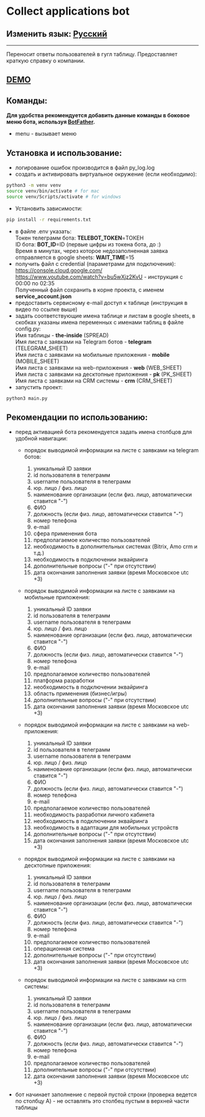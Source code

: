 # Collect applications bot
## Изменить язык: [Русский](README.md)
***
Переносит ответы пользователей в гугл таблицу. Предоставляет краткую справку о компании.
## [DEMO](README.demo.md)
## Команды:
**Для удобства рекомендуется добавить данные команды в боковое меню бота, используя [BotFather](https://t.me/BotFather).**
- menu - вызывает меню

## Установка и использование:
- логирование ошибок производится в файл py_log.log
- создать и активировать виртуальное окружение (если необходимо):
```sh
python3 -m venv venv
source venv/bin/activate # for mac
source venv/Scripts/activate # for windows
```
- Установить зависимости:
```sh
pip install -r requirements.txt
```
- в файле .env указать:\
Токен телеграмм бота: **TELEBOT_TOKEN**=ТОКЕН\
ID бота: **BOT_ID**=ID (первые цифры из токена бота, до :)\
Время в минутах, через которое недозаполненная заявка отправляется в google sheets: **WAIT_TIME**=15
- получить файл c credential (параметрами для подключения):\
https://console.cloud.google.com/ \
https://www.youtube.com/watch?v=bu5wXjz2KvU - инструкция с 00:00 по 02:35\
Полученный файл сохранить в корне проекта, с именем **service_account.json**
- предоставить сервисному e-mail доступ к таблице (инструкция в видео по ссылке выше)
- задать соответствующие имена таблице и листам в google sheets, в скобках указаны имена переменных с именами таблиц в файле config.py:\
Имя таблицы - **the-inside** (SPREAD)\
Имя листа с заявками на Telegram ботов - **telegram** (TELEGRAM_SHEET)\
Имя листа с заявками на мобильные приложения - **mobile** (MOBILE_SHEET)\
Имя листа с заявками на web-приложения - **web** (WEB_SHEET)\
Имя листа с заявками на десктопные приложения - **pk** (PK_SHEET)\
Имя листа с заявками на CRM системы - **crm** (CRM_SHEET)
- запустить проект:
```sh
python3 main.py
```
## Рекомендации по использованию:
- перед активацией бота рекомендуется задать имена столбцов для удобной навигации:
    - порядок выводимой информации на листе с заявками на telegram ботов:
        1. уникальный ID заявки
        2. id пользователя в телеграмм
        3. username пользователя в телеграмм
        4. юр. лицо / физ. лицо
        5. наименование организации (если физ. лицо, автоматически ставится "-")
        6. ФИО
        7. должность (если физ. лицо, автоматически ставится "-")
        8. номер телефона
        9. e-mail
        10. сфера применения бота
        11. предполагаемое количество пользователей
        12. необходимость в дополнительных системах (Bitrix, Amo crm и т.д.)
        13. необходимость в подключении эквайринга 
        14. дополнительные вопросы ("-" при отсутствии)
        15. дата окончания заполнения заявки (время Московское utc +3)

    - порядок выводимой информации на листе с заявками на мобильные приложения:
        1. уникальный ID заявки
        2. id пользователя в телеграмм
        3. username пользователя в телеграмм
        4. юр. лицо / физ. лицо
        5. наименование организации (если физ. лицо, автоматически ставится "-")
        6. ФИО
        7. должность (если физ. лицо, автоматически ставится "-")
        8. номер телефона
        9. e-mail
        10. предполагаемое количество пользователей
        11. платформа разработки
        12. необходимость в подключении эквайринга 
        13. область применения (бизнес/игры) 
        14. дополнительные вопросы ("-" при отсутствии)
        15. дата окончания заполнения заявки (время Московское utc +3)

    - порядок выводимой информации на листе с заявками на web-приложения:
        1. уникальный ID заявки
        2. id пользователя в телеграмм
        3. username пользователя в телеграмм
        4. юр. лицо / физ. лицо
        5. наименование организации (если физ. лицо, автоматически ставится "-")
        6. ФИО
        7. должность (если физ. лицо, автоматически ставится "-")
        8. номер телефона
        9. e-mail
        10. предполагаемое количество пользователей
        11. необходимость разработки личного кабинета
        12. необходимость в подключении эквайринга 
        13. необходимость в адаптации для мобильных устройств
        14. дополнительные вопросы ("-" при отсутствии)
        15. дата окончания заполнения заявки (время Московское utc +3)

    - порядок выводимой информации на листе с заявками на десктопные приложения:
        1. уникальный ID заявки
        2. id пользователя в телеграмм
        3. username пользователя в телеграмм
        4. юр. лицо / физ. лицо
        5. наименование организации (если физ. лицо, автоматически ставится "-")
        6. ФИО
        7. должность (если физ. лицо, автоматически ставится "-")
        8. номер телефона
        9. e-mail
        10. предполагаемое количество пользователей
        11. операционная система
        12. дополнительные вопросы ("-" при отсутствии)
        13. дата окончания заполнения заявки (время Московское utc +3)

    - порядок выводимой информации на листе с заявками на crm системы:
        1. уникальный ID заявки
        2. id пользователя в телеграмм
        3. username пользователя в телеграмм
        4. юр. лицо / физ. лицо
        5. наименование организации (если физ. лицо, автоматически ставится "-")
        6. ФИО
        7. должность (если физ. лицо, автоматически ставится "-")
        8. номер телефона
        9. e-mail
        10. предполагаемое количество пользователей
        11. дополнительные вопросы ("-" при отсутствии)
        12. дата окончания заполнения заявки (время Московское utc +3)

- бот начинает заполнение с первой пустой строки (проверка ведется по столбцу A) - не оставлять это столбец пустым в верхней части таблицы
